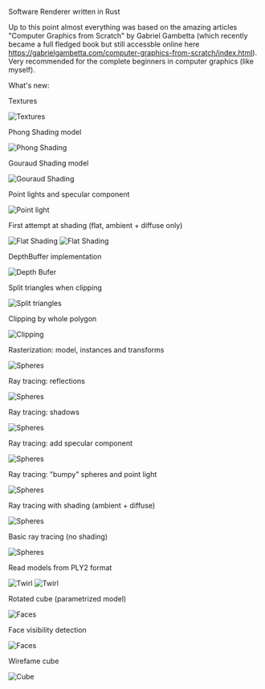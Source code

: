 Software Renderer written in Rust

Up to this point almost everything was based on the amazing articles "Computer Graphics from Scratch" by Gabriel Gambetta (which recently became a full fledged book but still accessble online here https://gabrielgambetta.com/computer-graphics-from-scratch/index.html). Very recommended for the complete beginners in computer graphics (like myself).

What's new:

Textures

![Textures](https://i.imgur.com/Iu7rrnb.png)

Phong Shading model

![Phong Shading](https://i.imgur.com/uL3Ar1Q.png)

Gouraud Shading model

![Gouraud Shading](https://i.imgur.com/9GumSIM.png)

Point lights and specular component

![Point light](https://i.imgur.com/75Gl27c.png)

First attempt at shading (flat, ambient + diffuse only)

![Flat Shading](https://i.imgur.com/veKmcQs.png)
![Flat Shading](https://i.imgur.com/nOlGvw7.png)

DepthBuffer implementation

![Depth Bufer](https://i.imgur.com/eZD6l52.png)

Split triangles when clipping

![Split triangles](https://i.imgur.com/p5V7rXe.png)

Clipping by whole polygon

![Clipping](https://i.imgur.com/HCwInzK.png)

Rasterization: model, instances and transforms

![Spheres](https://i.imgur.com/IKh85c9.png)

Ray tracing: reflections

![Spheres](https://i.imgur.com/ZjsEhWZ.png)

Ray tracing: shadows

![Spheres](https://i.imgur.com/09iosHR.png)

Ray tracing: add specular component

![Spheres](https://i.imgur.com/1FCHmB7.png)

Ray tracing: "bumpy" spheres and point light

![Spheres](https://i.imgur.com/kwgm2KI.png)

Ray tracing with shading (ambient + diffuse)

![Spheres](https://i.imgur.com/iNcXBbA.png)

Basic ray tracing (no shading)

![Spheres](https://i.imgur.com/FudprAe.png)

Read models from PLY2 format

![Twirl](https://i.imgur.com/edMp9HJ.png)
![Twirl](https://i.imgur.com/Tn7ecpQ.png)

Rotated cube (parametrized model)

![Faces](https://i.imgur.com/pUH6ykZ.png)

Face visibility detection

![Faces](https://i.imgur.com/OHw3Hxr.png)

Wirefame cube

![Cube](https://i.imgur.com/SM7Ofnk.png)
